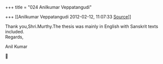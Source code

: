 +++
title = "024 Anilkumar Veppatangudi"

+++
[[Anilkumar Veppatangudi	2012-02-12, 11:07:33 [Source](https://groups.google.com/g/samskrita/c/8ZPI0eF0CI4)]]



Thank you,Shri.Murthy.The thesis was mainly in English with Sanskrit texts included.  
Regards,

Anil Kumar




